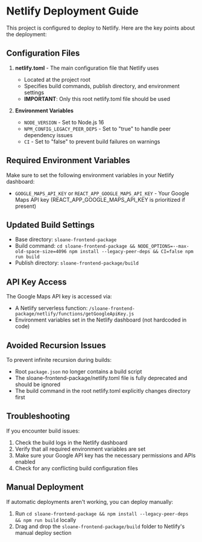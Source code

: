 # Netlify Deployment Guide

This project is configured to deploy to Netlify. Here are the key points about the deployment:

## Configuration Files

1. **netlify.toml** - The main configuration file that Netlify uses
   - Located at the project root
   - Specifies build commands, publish directory, and environment settings
   - **IMPORTANT**: Only this root netlify.toml file should be used

2. **Environment Variables**
   - `NODE_VERSION` - Set to Node.js 16
   - `NPM_CONFIG_LEGACY_PEER_DEPS` - Set to "true" to handle peer dependency issues
   - `CI` - Set to "false" to prevent build failures on warnings

## Required Environment Variables

Make sure to set the following environment variables in your Netlify dashboard:

- `GOOGLE_MAPS_API_KEY` or `REACT_APP_GOOGLE_MAPS_API_KEY` - Your Google Maps API key (REACT_APP_GOOGLE_MAPS_API_KEY is prioritized if present)

## Updated Build Settings

- Base directory: `sloane-frontend-package`
- Build command: `cd sloane-frontend-package && NODE_OPTIONS=--max-old-space-size=4096 npm install --legacy-peer-deps && CI=false npm run build`
- Publish directory: `sloane-frontend-package/build`

## API Key Access

The Google Maps API key is accessed via:
- A Netlify serverless function: `/sloane-frontend-package/netlify/functions/getGoogleApiKey.js`
- Environment variables set in the Netlify dashboard (not hardcoded in code)

## Avoided Recursion Issues

To prevent infinite recursion during builds:
- Root `package.json` no longer contains a build script
- The sloane-frontend-package/netlify.toml file is fully deprecated and should be ignored
- The build command in the root netlify.toml explicitly changes directory first

## Troubleshooting

If you encounter build issues:

1. Check the build logs in the Netlify dashboard
2. Verify that all required environment variables are set
3. Make sure your Google API key has the necessary permissions and APIs enabled
4. Check for any conflicting build configuration files

## Manual Deployment

If automatic deployments aren't working, you can deploy manually:

1. Run `cd sloane-frontend-package && npm install --legacy-peer-deps && npm run build` locally
2. Drag and drop the `sloane-frontend-package/build` folder to Netlify's manual deploy section